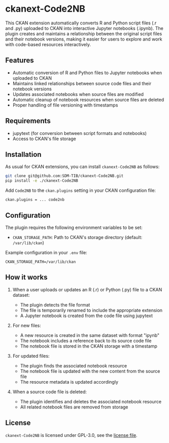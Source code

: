 # ckanext-Code2NB

This CKAN extension automatically converts R and Python script files (.r and .py) uploaded to CKAN into interactive Jupyter notebooks (.ipynb). The plugin creates and maintains a relationship between the original script files and their notebook versions, making it easier for users to explore and work with code-based resources interactively.

## Features

- Automatic conversion of R and Python files to Jupyter notebooks when uploaded to CKAN
- Maintains linked relationships between source code files and their notebook versions
- Updates associated notebooks when source files are modified
- Automatic cleanup of notebook resources when source files are deleted
- Proper handling of file versioning with timestamps

## Requirements

- jupytext (for conversion between script formats and notebooks)
- Access to CKAN's file storage

## Installation

As usual for CKAN extensions, you can install `ckanext-Code2NB` as follows:

```bash
git clone git@github.com:SDM-TIB/ckanext-Code2NB.git
pip install -e ./ckanext-Code2NB
```


Add `Code2NB` to the `ckan.plugins` setting in your CKAN configuration file:
```
ckan.plugins = ... code2nb
```

## Configuration

The plugin requires the following environment variables to be set:

- `CKAN_STORAGE_PATH`: Path to CKAN's storage directory (default: `/var/lib/ckan`)

Example configuration in your `.env` file:
```
CKAN_STORAGE_PATH=/var/lib/ckan
```

## How it works

1. When a user uploads or updates an R (.r) or Python (.py) file to a CKAN dataset:
   - The plugin detects the file format
   - The file is temporarily renamed to include the appropriate extension
   - A Jupyter notebook is created from the code file using jupytext

2. For new files:
   - A new resource is created in the same dataset with format "ipynb"
   - The notebook includes a reference back to its source code file
   - The notebook file is stored in the CKAN storage with a timestamp

3. For updated files:
   - The plugin finds the associated notebook resource
   - The notebook file is updated with the new content from the source file
   - The resource metadata is updated accordingly

4. When a source code file is deleted:
   - The plugin identifies and deletes the associated notebook resource
   - All related notebook files are removed from storage

## License

`ckanext-Code2NB` is licensed under GPL-3.0, see the [license file](LICENSE).
